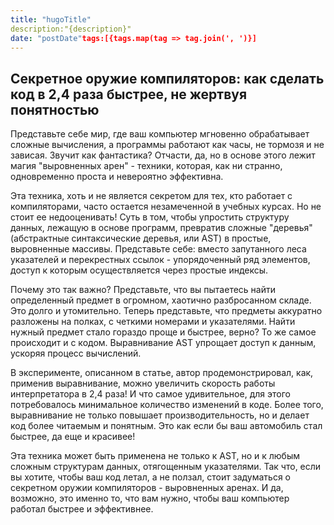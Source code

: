 ```yaml
---
title: "hugoTitle"
description:"{description}"
date: "postDate"tags:[{tags.map(tag => tag.join(', ')}]
---
```

## Секретное оружие компиляторов: как сделать код в 2,4 раза быстрее, не жертвуя понятностью

Представьте себе мир, где ваш компьютер мгновенно обрабатывает сложные вычисления, а программы работают как часы, не тормозя и не зависая. Звучит как фантастика? Отчасти, да, но в основе этого лежит магия "выровненных арен" - техники, которая, как ни странно, одновременно проста и невероятно эффективна.

Эта техника, хоть и не является секретом для тех, кто работает с компиляторами, часто остается незамеченной в учебных курсах.  Но не стоит ее недооценивать!  Суть в том, чтобы упростить структуру данных, лежащую в основе программ, превратив сложные "деревья" (абстрактные синтаксические деревья, или AST) в простые, выровненные массивы. Представьте себе: вместо запутанного леса указателей и перекрестных ссылок - упорядоченный ряд элементов, доступ к которым осуществляется через простые индексы.

Почему это так важно?  Представьте, что вы пытаетесь найти определенный предмет в огромном, хаотично разбросанном складе.  Это долго и утомительно.  Теперь представьте, что предметы аккуратно разложены на полках, с четкими номерами и указателями.  Найти нужный предмет стало гораздо проще и быстрее, верно?  То же самое происходит и с кодом.  Выравнивание AST упрощает доступ к данным, ускоряя процесс вычислений.

В эксперименте, описанном в статье,  автор продемонстрировал, как, применив выравнивание,  можно увеличить скорость работы интерпретатора в 2,4 раза! И что самое удивительное, для этого потребовалось минимальное количество изменений в коде.  Более того,  выравнивание не только повышает производительность, но и делает код более читаемым и понятным.  Это как если бы ваш автомобиль стал быстрее, да еще и красивее!

Эта техника может быть применена не только к AST, но и к любым сложным структурам данных, отягощенным указателями.  Так что, если вы хотите, чтобы ваш код летал, а не ползал,  стоит задуматься о секретном оружии компиляторов - выровненных аренах.  И да, возможно, это именно то, что вам нужно, чтобы ваш компьютер работал быстрее и эффективнее.

